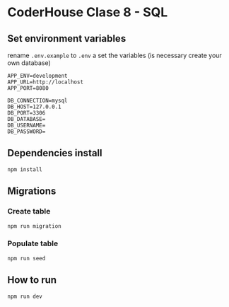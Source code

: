 # CoderHouse Clase 8  - SQL

## Set environment variables

rename `.env.example` to `.env` a set the variables
(is necessary create your own database)

````
APP_ENV=development
APP_URL=http://localhost
APP_PORT=8080

DB_CONNECTION=mysql
DB_HOST=127.0.0.1
DB_PORT=3306
DB_DATABASE=
DB_USERNAME=
DB_PASSWORD=
````

## Dependencies install
````
npm install
````

## Migrations

### Create table

````
npm run migration
````

### Populate table

````
npm run seed
````

## How to run

````
npm run dev
````

